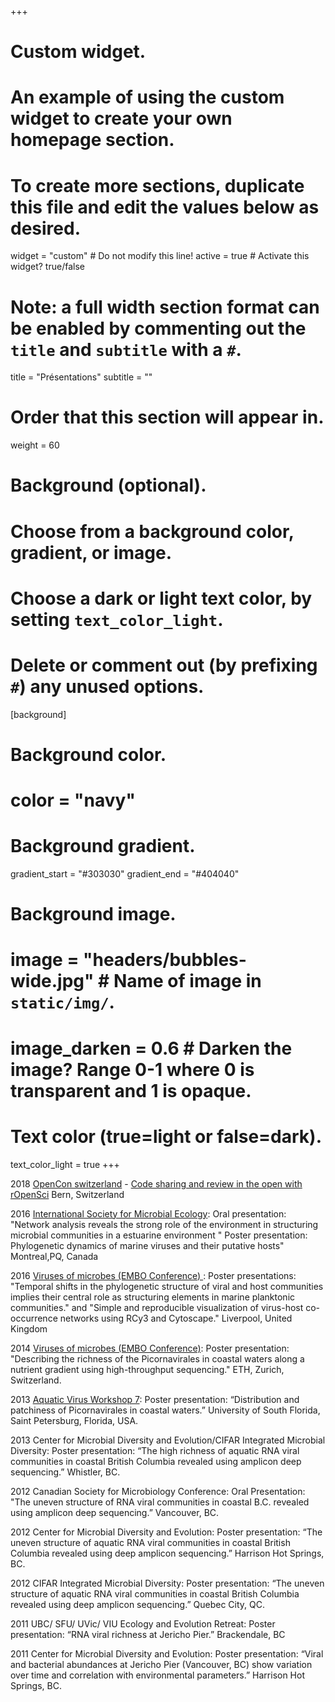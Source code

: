+++
# Custom widget.
# An example of using the custom widget to create your own homepage section.
# To create more sections, duplicate this file and edit the values below as desired.
widget = "custom"  # Do not modify this line!
active = true  # Activate this widget? true/false

# Note: a full width section format can be enabled by commenting out the `title` and `subtitle` with a `#`.
title = "Présentations"
subtitle = ""

# Order that this section will appear in.
weight = 60

# Background (optional).
#   Choose from a background color, gradient, or image.
#   Choose a dark or light text color, by setting `text_color_light`.
#   Delete or comment out (by prefixing `#`) any unused options.
[background]
  # Background color.
  # color = "navy"
  
  # Background gradient.
   gradient_start = "#303030"
   gradient_end = "#404040"
  
  # Background image.
 # image = "headers/bubbles-wide.jpg"  # Name of image in `static/img/`.
 # image_darken = 0.6  # Darken the image? Range 0-1 where 0 is transparent and 1 is opaque.

  # Text color (true=light or false=dark).
  text_color_light = true
+++

2018 [OpenCon switzerland](https://openconswiss.github.io/) - [Code sharing and review in the open with rOpenSci](https://www.slideshare.net/jgustavsen/code-sharing-and-review-in-the-open-with-ropensci-115742181) 
Bern, Switzerland

2016 [International Society for Microbial Ecology](https://www.isme-microbes.org/isme16): Oral presentation: "Network analysis reveals the strong role of the environment in structuring microbial communities in a estuarine environment "
Poster presentation: Phylogenetic dynamics of marine viruses and their putative hosts"
Montreal,PQ, Canada

2016 [Viruses of microbes (EMBO Conference) ](http://events.embo.org/16-virus-microbe/): Poster presentations: "Temporal shifts in the phylogenetic structure of viral and host communities implies their central role as structuring elements in marine planktonic communities." and "Simple and reproducible visualization of virus-host co-occurrence networks using RCy3 and Cytoscape."
Liverpool, United Kingdom

2014 [Viruses of microbes (EMBO Conference)](http://events.embo.org/14-virus-microbe/): Poster presentation: "Describing the richness of the Picornavirales in coastal waters along a nutrient gradient using high-throughput sequencing." ETH, Zurich, Switzerland. 

2013 [Aquatic Virus Workshop 7](http://www.aquaticviralworkshop7.com/): Poster presentation: “Distribution and patchiness of Picornavirales in coastal waters.” University of South Florida, Saint Petersburg, Florida, USA.

2013 Center for Microbial Diversity and Evolution/CIFAR Integrated Microbial Diversity:  Poster presentation: “The high richness of aquatic RNA viral communities in coastal British Columbia revealed using amplicon deep  sequencing.” Whistler, BC.

2012 Canadian Society for Microbiology Conference: Oral Presentation: "The uneven structure of RNA viral communities in coastal B.C. revealed using amplicon deep sequencing.” Vancouver, BC.

2012 Center for Microbial Diversity and Evolution:  Poster presentation: “The uneven structure of aquatic RNA viral communities in coastal British Columbia revealed using deep amplicon sequencing.” Harrison Hot Springs, BC.

2012 CIFAR Integrated Microbial Diversity: Poster presentation: “The uneven structure of aquatic RNA viral communities in coastal British Columbia revealed  using deep amplicon sequencing.”  Quebec City, QC.

2011 UBC/ SFU/ UVic/ VIU Ecology and Evolution Retreat: Poster presentation: “RNA viral richness at Jericho Pier.”  Brackendale, BC

2011 Center for Microbial Diversity and Evolution:  Poster presentation: “Viral and bacterial abundances at Jericho Pier (Vancouver, BC) show variation over time and correlation with environmental parameters.” Harrison Hot Springs, BC.

